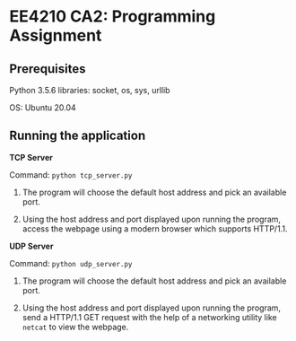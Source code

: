 # EE4210 CA2: Programming Assignment

## Prerequisites

Python 3.5.6 libraries: socket, os, sys, urllib

OS: Ubuntu 20.04

## Running the application

**TCP Server**

Command: `python tcp_server.py`

1. The program will choose the default host address and pick an available port.

2. Using the host address and port displayed upon running the program, access the webpage using a modern browser which supports HTTP/1.1.

**UDP Server**

Command: `python udp_server.py`

1. The program will choose the default host address and pick an available port.

2. Using the host address and port displayed upon running the program, send a HTTP/1.1 GET request with the help of a networking utility like `netcat` to view the webpage.
